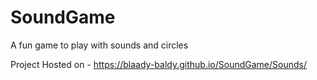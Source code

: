 # SoundGame
A fun game to play with sounds and circles

Project Hosted on - https://blaady-baldy.github.io/SoundGame/Sounds/
